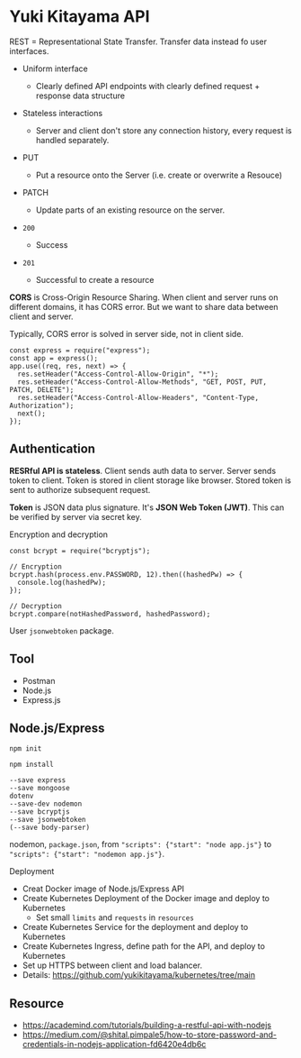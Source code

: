 # Yuki Kitayama API

REST = Representational State Transfer. Transfer data instead fo user interfaces.

- Uniform interface
  - Clearly defined API endpoints with clearly defined request + response data structure
- Stateless interactions
  - Server and client don't store any connection history, every request is handled separately.

- PUT
  - Put a resource onto the Server (i.e. create or overwrite a Resouce)
- PATCH
  - Update parts of an existing resource on the server.

- `200`
  - Success
- `201`
  - Successful to create a resource

**CORS** is Cross-Origin Resource Sharing. When client and server runs on different domains, it has CORS error. But we want to share data between client and server. 

Typically, CORS error is solved in server side, not in client side.

```
const express = require("express");
const app = express();
app.use((req, res, next) => {
  res.setHeader("Access-Control-Allow-Origin", "*");
  res.setHeader("Access-Control-Allow-Methods", "GET, POST, PUT, PATCH, DELETE");
  res.setHeader("Access-Control-Allow-Headers", "Content-Type, Authorization");
  next();
});
```

## Authentication

**RESRful API is stateless**. Client sends auth data to server. Server sends token to client. Token is stored in client storage like browser. Stored token is sent to authorize subsequent request.

**Token** is JSON data plus signature. It's **JSON Web Token (JWT)**. This can be verified by server via secret key.

Encryption and decryption

```
const bcrypt = require("bcryptjs");

// Encryption
bcrypt.hash(process.env.PASSWORD, 12).then((hashedPw) => {
  console.log(hashedPw);
});

// Decryption
bcrypt.compare(notHashedPassword, hashedPassword);
```

User `jsonwebtoken` package.

## Tool

- Postman
- Node.js
- Express.js

## Node.js/Express

`npm init`

`npm install`
```
--save express
--save mongoose
dotenv
--save-dev nodemon
--save bcryptjs
--save jsonwebtoken
(--save body-parser)
```

nodemon, `package.json`, from `"scripts": {"start": "node app.js"}` to `"scripts": {"start": "nodemon app.js"}`.

Deployment

- Creat Docker image of Node.js/Express API
- Create Kubernetes Deployment of the Docker image and deploy to Kubernetes
  - Set small `limits` and `requests` in `resources`
- Create Kubernetes Service for the deployment and deploy to Kubernetes
- Create Kubernetes Ingress, define path for the API, and deploy to Kubernetes
- Set up HTTPS between client and load balancer.
- Details: https://github.com/yukikitayama/kubernetes/tree/main

## Resource

- https://academind.com/tutorials/building-a-restful-api-with-nodejs
- https://medium.com/@shital.pimpale5/how-to-store-password-and-credentials-in-nodejs-application-fd6420e4db6c